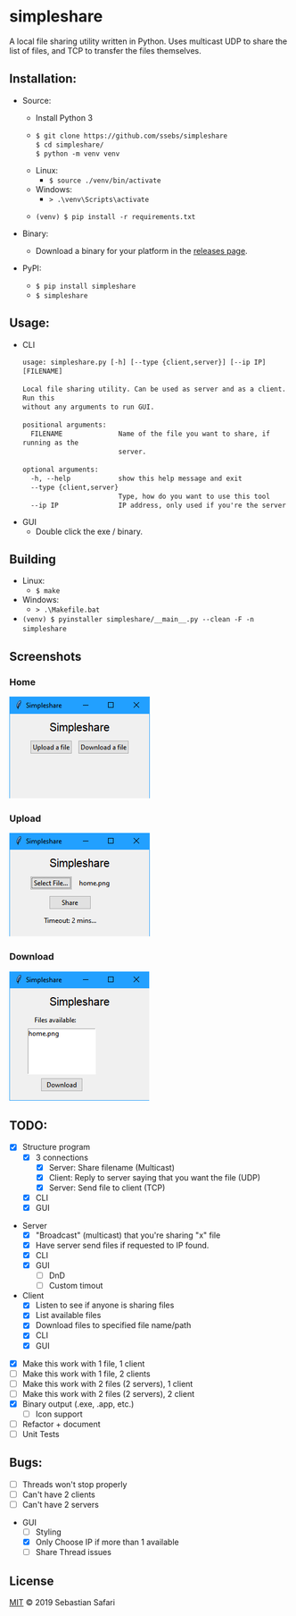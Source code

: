 # simpleshare
A local file sharing utility written in Python. Uses multicast UDP to share the list of files, and TCP to transfer the files themselves.

## Installation:
- Source:
  - Install Python 3
  - ```
    $ git clone https://github.com/ssebs/simpleshare
    $ cd simpleshare/
    $ python -m venv venv
    ```
  - Linux: 
    - `$ source ./venv/bin/activate`
  - Windows: 
    - `> .\venv\Scripts\activate`
  - ```
    (venv) $ pip install -r requirements.txt
    ```
- Binary:
  - Download a binary for your platform in the [releases page](https://github.com/ssebs/simpleshare/releases).

- PyPI:
  - `$ pip install simpleshare`
  - `$ simpleshare`

## Usage:
- CLI
  ```
  usage: simpleshare.py [-h] [--type {client,server}] [--ip IP] [FILENAME]

  Local file sharing utility. Can be used as server and as a client. Run this
  without any arguments to run GUI.

  positional arguments:
    FILENAME              Name of the file you want to share, if running as the
                          server.

  optional arguments:
    -h, --help            show this help message and exit
    --type {client,server}
                          Type, how do you want to use this tool
    --ip IP               IP address, only used if you're the server
  ```
- GUI
  - Double click the exe / binary.

## Building
- Linux:
  - `$ make`
- Windows:
  - `> .\Makefile.bat`
- `(venv) $ pyinstaller simpleshare/__main__.py --clean -F -n simpleshare`

## Screenshots
### Home
![home](img/home.png)

### Upload
![upload](img/upload.png)

### Download
![download](img/download.png)

## TODO:
- [x] Structure program
  - [x] 3 connections
    - [x] Server: Share filename (Multicast)
    - [x] Client: Reply to server saying that you want the file (UDP)
    - [x] Server: Send file to client (TCP)
  - [x] CLI
  - [x] GUI
- Server
  - [x] "Broadcast" (multicast) that you're sharing "x" file
  - [x] Have server send files if requested to IP found.
  - [x] CLI
  - [x] GUI
    - [ ] DnD
    - [ ] Custom timout
- Client
  - [x] Listen to see if anyone is sharing files
  - [x] List available files
  - [x] Download files to specified file name/path
  - [x] CLI
  - [x] GUI
- [x] Make this work with 1 file, 1 client
- [ ] Make this work with 1 file, 2 clients
- [ ] Make this work with 2 files (2 servers), 1 client
- [ ] Make this work with 2 files (2 servers), 2 client
- [x] Binary output (.exe, .app, etc.)
  - [ ] Icon support
- [ ] Refactor + document
- [ ] Unit Tests

## Bugs:
- [ ] Threads won't stop properly
- [ ] Can't have 2 clients
- [ ] Can't have 2 servers
- GUI 
  - [ ] Styling
  - [x] Only Choose IP if more than 1 available
  - [ ] Share Thread issues

## License
[MIT](./LICENSE) &copy; 2019 Sebastian Safari
